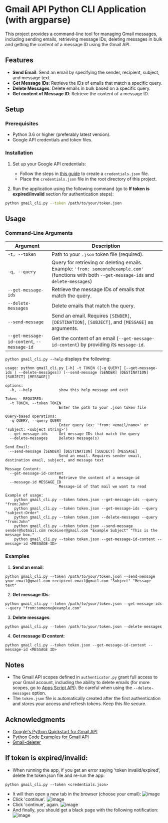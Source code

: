# Gmail API Python CLI Application (with argparse)

This project provides a command-line tool for managing Gmail messages, including sending emails, retrieving message IDs, deleting messages in bulk and getting the content of a message ID using the Gmail API.

## Features

- **Send Email**: Send an email by specifying the sender, recipient, subject, and message text.
- **Get Message IDs**: Retrieve the IDs of emails that match a specific query.
- **Delete Messages**: Delete emails in bulk based on a specific query.
- **Get content of Message ID**: Retrieve the content of a message ID.

## Setup

### Prerequisites

- Python 3.6 or higher (preferably latest version).
- Google API credentials and token files.

### Installation

1. Set up your Google API credentials:
   - Follow the steps in [this guide](https://developers.google.com/gmail/api/quickstart/python) to create a `credentials.json` file.
   - Place the `credentials.json` file in the root directory of this project.

2. Run the application using the following command (go to **If token is expired/invalid** section for authentication steps):

```sh
python gmail_cli.py --token /path/to/your/token.json
```

## Usage

### Command-Line Arguments

| Argument                                   | Description                                                                                                                                     |
| ------------------------------------------ | ----------------------------------------------------------------------------------------------------------------------------------------------- |
| `-t, --token`                              | Path to your `.json` token file (required).                                                                                                     |
| `-q, --query`                              | Query for retrieving or deleting emails. Example: `'from: someone@example.com'` (functions with both `--get-message-ids` and `delete-messages`) |
| `--get-message-ids`                        | Retrieve the message IDs of emails that match the query.                                                                                        |
| `--delete-messages`                        | Delete emails that match the query.                                                                                                             |
| `--send-message`                           | Send an email. Requires `[SENDER]`, `[DESTINATION]`, `[SUBJECT]`, and `[MESSAGE]` as arguments.                                                 |
| `--get-message-id-content`, `--message-id` | Get the content of an email (`--get-message-id-content`) by providing its `message-id`.                                                         |

`python gmail_cli.py --help` displays the following:
```
usage: python gmail_cli.py [-h] -t TOKEN ([-q QUERY] [--get-message-ids | --delete-messages]) [--send-message [SENDER] [DESTINATION] [SUBJECT] [MESSAGE]]

options:
  -h, --help            show this help message and exit

Token - REQUIRED:
  -t TOKEN, --token TOKEN
                        Enter the path to your .json token file

Query-based operations:
  -q QUERY, --query QUERY
                        Enter query (ex: 'from: <email/name>' or 'subject: <subject string>')
  --get-message-ids     Get message IDs that match the query
  --delete-messages     Deletes message(s)

Send Email:
  --send-message [SENDER] [DESTINATION] [SUBJECT] [MESSAGE]
                        Send an email. Requires sender email, destination email, subject, and message text
                        
Message Content:
  --get-message-id-content
                        Retrieve the content of a message-id
  --message-id MESSAGE_ID
                        Message-id of that mail we want to read

Example of usage:
    python gmail_cli.py --token token.json --get-message-ids --query "from:John"
    python gmail_cli.py --token token.json --get-message-ids --query "subject:Order"
    python gmail_cli.py --token token.json --delete-messages --query "from:John"
    python gmail_cli.py --token token.json --send-message sender@hotmail.com receiver@gmail.com "Example Subject" "This is the message box."
    python gmail_cli.py --token token.json --get-message-id-content --message-id <MESSAGE-ID>
```

### Examples

1. **Send an email**:

```
python gmail_cli.py --token /path/to/your/token.json --send-message your-email@gmail.com recipient-email@gmail.com "Subject" "Message text"
```

2. **Get message IDs**:

```
python gmail_cli.py --token /path/to/your/token.json --get-message-ids --query "from:someone@example.com"
```

3. **Delete messages**:

```python
python gmail_cli.py --token /path/to/your/token.json --delete-messages --query "subject:Important"
```

4. **Get message ID content**:
```
python gmail_cli.py --token token.json --get-message-id-content --message-id <MESSAGE ID>
```

## Notes

- The Gmail API scopes defined in `authenticator.py` grant full access to your Gmail account, including the ability to delete emails (for more scopes, go to [Apps Script API](https://developers.google.com/identity/protocols/oauth2/scopes)). Be careful when using the `--delete-messages` option.
- The `token.json` file is automatically created after the first authentication and stores your access and refresh tokens. Keep this file secure.

## Acknowledgments

- [Google's Python Quickstart for Gmail API](https://developers.google.com/gmail/api/quickstart/python)
- [Python Code Examples for Gmail API](https://thepythoncode.com/article/use-gmail-api-in-python)
- [Gmail-deleter](https://github.com/marin117/Gmail-deleter/blob/master/src/gmail_deleter.py)


## If token is expired/invalid:
- When running the app, if you get an error saying 'token invalid/expired', delete the token.json file and re-run the app:
```
python gmail_cli.py --token <credentials.json>
```
- It will then open a new tab in the browser (choose your email):
  ![image](https://github.com/user-attachments/assets/3dc1d748-05bb-43c0-b053-1c9db43d8e7b)
- Click 'continue'.
  ![image](https://github.com/user-attachments/assets/9c89bf1f-8024-42d1-88bc-51f7954a87ce)
- Click 'continue', again.
  ![image](https://github.com/user-attachments/assets/28e30826-2e8e-4105-adfe-7b2f583000a4)
- And finally, you should get a black page with the following notification:
  ![image](https://github.com/user-attachments/assets/95e8bb18-ffce-4ec0-afe0-3ba192297f6b)

